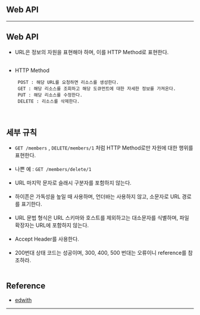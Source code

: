 Web API
-------

---

Web API
-------

-	URL은 정보의 자원을 표현해야 하며, 이를 HTTP Method로 표현한다.<br><br>
-	HTTP Method<br>

	```
	 POST : 해당 URL를 요청하면 리소스를 생성한다.
	 GET : 해당 리소스를 조회하고 해당 도큐먼트에 대한 자세한 정보를 가져온다.
	 PUT : 해당 리소스를 수정한다.
	 DELETE : 리소스를 삭제한다.
	```

<br>

세부 규칙
---------

-	`GET /members` , `DELETE/members/1` 처럼 HTTP Method로만 자원에 대한 행위를 표현한다.<br><br>
-	나쁜 예 : `GET /members/delete/1` <br><br>
-	URL 마지막 문자로 슬래시 구분자를 포함하지 않는다.<br><br>
-	하이픈은 가독성을 높일 때 사용하며, 언더바는 사용하지 않고, 소문자로 URL 경로를 표기한다.<br><br>
-	URL 문법 형식은 URL 스키마와 호스트를 제외하고는 대소문자를 식별하며, 파일 확장자는 URL에 포함하지 않는다.<br><br>
-	Accept Header를 사용한다.<br><br>
-	200번대 상태 코드는 성공이며, 300, 400, 500 번대는 오류이니 reference를 참조하라.<br><br>

Reference
---------

-	[edwith](https://www.edwith.org/boostcourse-web/lecture/20654/)

---

